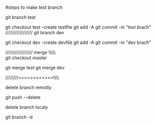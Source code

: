 #steps to make test branch

git branch test

git checkout test
-create testfile
git add -A
git commit -m "test brach"
/////////////////
git branch dev

git checkout dev
-create devfile
git add -A
git commit -m "dev brach"

///////////////// merge \\\\\\\\\\\
git checkout master

git merge test 
git merge dev



////////============\\\\\\\\

delete branch remotly

git push <remote> --delete <branch>

delete branch localy

git branch -d <branch>